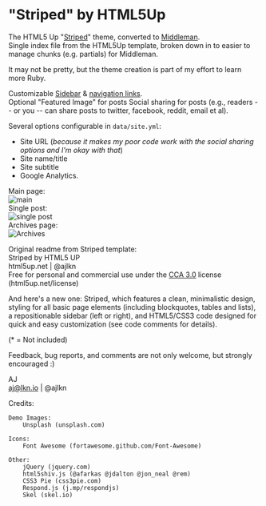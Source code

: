 # "Striped" by HTML5Up
The HTML5 Up "[Striped](https://html5up.net/striped)" theme, converted to [Middleman](http://middlemanapp.com).  
Single index file from the HTML5Up template, broken down in to easier to manage chunks (e.g. partials) for Middleman.        

It may not be pretty, but the theme creation is part of my effort to learn more Ruby.

Customizable [Sidebar](blob/master/source/partials/_sidebar.slim) & [navigation links](blob/master/source/partials/_nav.slim).  
Optional "Featured Image" for posts
Social sharing for posts (e.g., readers -- or you -- can share posts to twitter, facebook, reddit, email et al).  

Several options configurable in `data/site.yml`: 
* Site URL (*because it makes my poor code work with the social sharing options and I'm okay with that*)
* Site name/title
* Site subtitle
* Google Analytics.  


 
Main page:  
![main](screenshots/main.png)  
Single post:  
![single post](screenshots/post.png)   
Archives page:  
![Archives](screenshots/archives.png)  



Original readme from Striped template:  
Striped by HTML5 UP  
html5up.net | @ajlkn  
Free for personal and commercial use under the [CCA 3.0](https://creativecommons.org/licenses/by/3.0/) license (html5up.net/license)


And here's a new one: Striped, which features a clean, minimalistic design, styling for
all basic page elements (including blockquotes, tables and lists), a repositionable
sidebar (left or right), and HTML5/CSS3 code designed for quick and easy customization
(see code comments for details).


(* = Not included)

Feedback, bug reports, and comments are not only welcome, but strongly encouraged :)

AJ  
aj@lkn.io | @ajlkn


Credits:

	Demo Images:  
		Unsplash (unsplash.com)

	Icons:
		Font Awesome (fortawesome.github.com/Font-Awesome)

	Other:
		jQuery (jquery.com)
		html5shiv.js (@afarkas @jdalton @jon_neal @rem)
		CSS3 Pie (css3pie.com)
		Respond.js (j.mp/respondjs)
		Skel (skel.io)